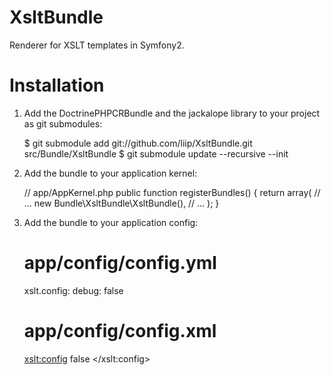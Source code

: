 XsltBundle
==========

Renderer for XSLT templates in Symfony2.

Installation
============

1. Add the DoctrinePHPCRBundle and the jackalope library to your project as git submodules:

     $ git submodule add git://github.com/liip/XsltBundle.git src/Bundle/XsltBundle
     $ git submodule update --recursive --init

2. Add the bundle to your application kernel:

     // app/AppKernel.php
     public function registerBundles()
     {
         return array(
             // ...
             new Bundle\XsltBundle\XsltBundle(),
             // ...
         );
     }

3. Add the bundle to your application config:

     # app/config/config.yml
     xslt.config:
         debug: false

     # app/config/config.xml
     <xslt:config>
         <debug>false</debug>
     </xslt:config>
